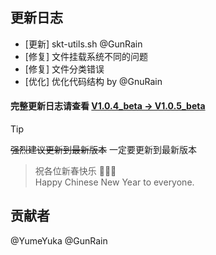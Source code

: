 ## 更新日志

* [更新] skt-utils.sh @GunRain
* [修复] 文件挂载系统不同的问题
* [修复] 文件分类错误
* [优化] 优化代码结构 by @GnuRain

#### 完整更新日志请查看 [V1.0.4_beta -> V1.0.5_beta](https://github.com/YumeYuka/intelligent/commits/master/)  

> [!TIP]
> ~~强烈建议更新到最新版本~~
> 一定要更新到最新版本

> 祝各位新春快乐  🎉🎉🎉  
> Happy Chinese New Year to everyone.

## 贡献者
@YumeYuka
@GunRain